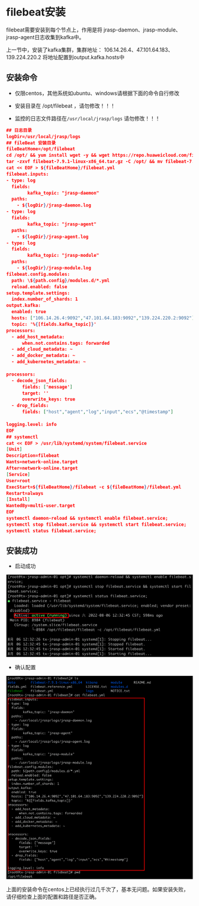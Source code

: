 # filebeat安装
filebeat需要安装到每个节点上，作用是将 jrasp-daemon、jrasp-module、jrasp-agent日志收集到kafka中。

上一节中，安装了kafka集群，集群地址：
106.14.26.4、47.101.64.183、139.224.220.2
将地址配置到output.kafka.hosts中

## 安装命令

+ 仅限centos，其他系统如ubuntu、windows请根据下面的命令自行修改

+ 安装目录在 /opt/filebeat ，请勿修改！！！

+ 监控的日志文件路径在`/usr/local/jrasp/logs` 请勿修改！！！
```json
## 日志目录
logDir=/usr/local/jrasp/logs
## fileBeat 安装目录
fileBeatHome=/opt/filebeat
cd /opt/ && yum install wget -y && wget https://repo.huaweicloud.com/filebeat/7.9.1/filebeat-7.9.1-linux-x86_64.tar.gz;
tar -zxvf filebeat-7.9.1-linux-x86_64.tar.gz -C /opt/ && mv filebeat-7.9.1-linux-x86_64 filebeat && rm -rf filebeat-7.9.1-linux-x86_64.tar.gz;
cat << EOF > ${fileBeatHome}/filebeat.yml
filebeat.inputs:
- type: log
  fields:
        kafka_topic: "jrasp-daemon"
  paths:
    - ${logDir}/jrasp-daemon.log
- type: log
  fields:
        kafka_topic: "jrasp-agent"
  paths:
    - ${logDir}/jrasp-agent.log
- type: log
  fields:
        kafka_topic: "jrasp-module"
  paths:
    - ${logDir}/jrasp-module.log
filebeat.config.modules:
  path: \${path.config}/modules.d/*.yml
  reload.enabled: false
setup.template.settings:
  index.number_of_shards: 1
output.kafka:
  enabled: true
  hosts: ["106.14.26.4:9092","47.101.64.183:9092","139.224.220.2:9092"]
  topic: '%{[fields.kafka_topic]}'
processors:
  - add_host_metadata:
      when.not.contains.tags: forwarded
  - add_cloud_metadata: ~
  - add_docker_metadata: ~
  - add_kubernetes_metadata: ~

processors:
  - decode_json_fields:
      fields: ['message']
      target: ''
      overwrite_keys: true
  - drop_fields:
      fields: ["host","agent","log","input","ecs","@timestamp"]

logging.level: info
EOF
## systemctl
cat << EOF > /usr/lib/systemd/system/filebeat.service
[Unit]
Description=filebeat
Wants=network-online.target
After=network-online.target
[Service]
User=root
ExecStart=${fileBeatHome}/filebeat -c ${fileBeatHome}/filebeat.yml
Restart=always
[Install]
WantedBy=multi-user.target
EOF
systemctl daemon-reload && systemctl enable filebeat.service;
systemctl stop filebeat.service && systemctl start filebeat.service;
systemctl status filebeat.service;
```

## 安装成功

+ 启动成功

![img.png](docs/.vuepress/public/images/guide/install/filebeat-success.png)

+ 确认配置

![img.png](docs/.vuepress/public/images/guide/install/filebeat-yml.png)

上面的安装命令在centos上已经执行过几千次了，基本无问题。如果安装失败，请仔细检查上面的配置和路径是否正确。
